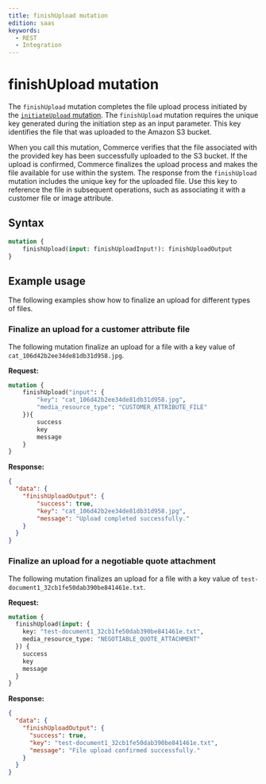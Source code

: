 ```yaml
---
title: finishUpload mutation
edition: saas
keywords:
  - REST
  - Integration
---
```


# finishUpload mutation

The `finishUpload` mutation completes the file upload process initiated by the [`initiateUpload` mutation](initiate-upload.md). The `finishUpload` mutation requires the unique key generated during the initiation step as an input parameter. This key identifies the file that was uploaded to the Amazon S3 bucket.

When you call this mutation, Commerce verifies that the file associated with the provided key has been successfully uploaded to the S3 bucket. If the upload is confirmed, Commerce finalizes the upload process and makes the file available for use within the system. The response from the `finishUpload` mutation includes the unique key for the uploaded file. Use this key to reference the file in subsequent operations, such as associating it with a customer file or image attribute.

## Syntax

```graphql
mutation {
    finishUpload(input: finishUploadInput!): finishUploadOutput
}
```

<!--
## Reference

The [`finishUpload`](https://developer.adobe.com/commerce/services/graphql/reference/saas-api/index.html#mutation-finishUpload) reference provides detailed information about the types and fields defined in this mutation.
-->

## Example usage

The following examples show how to finalize an upload for different types of files.

### Finalize an upload for a customer attribute file

The following mutation finalize an upload for a file with a key value of `cat_106d42b2ee34de81db31d958.jpg`.

**Request:**

```graphql
mutation {
    finishUpload("input": {
        "key": "cat_106d42b2ee34de81db31d958.jpg",
        "media_resource_type": "CUSTOMER_ATTRIBUTE_FILE"
    }){
        success
        key
        message
    }
}
```

**Response:**

```json
{
  "data": {
    "finishUploadOutput": {
        "success": true,
        "key": "cat_106d42b2ee34de81db31d958.jpg",
        "message": "Upload completed successfully."
    }
  }
}
```

### Finalize an upload for a negotiable quote attachment

The following mutation finalizes an upload for a file with a key value of `test-document1_32cb1fe50dab390be841461e.txt`.

**Request:**

```graphql
mutation {
  finishUpload(input: {
    key: "test-document1_32cb1fe50dab390be841461e.txt",
    media_resource_type: "NEGOTIABLE_QUOTE_ATTACHMENT"
  }) {
    success
    key
    message
  }
}
```

**Response:**

```json
{
  "data": {
    "finishUploadOutput": {
      "success": true,
      "key": "test-document1_32cb1fe50dab390be841461e.txt",
      "message": "File upload confirmed successfully."
    }
  }
}
```
